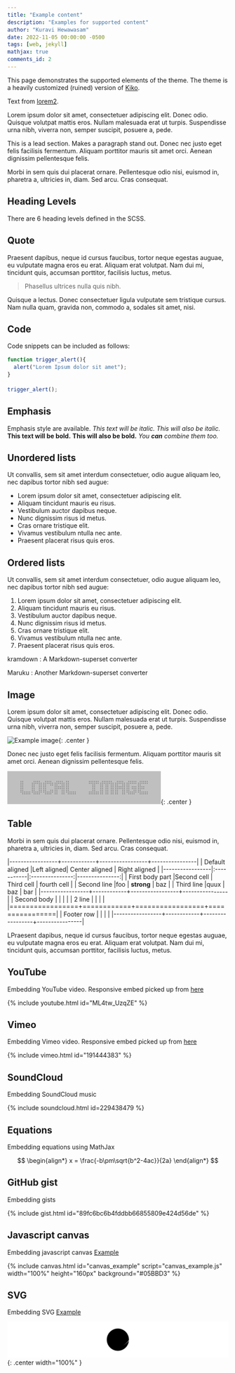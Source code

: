 ```yaml
---
title: "Example content"
description: "Examples for supported content"
author: "Kuravi Hewawasam"
date: 2022-11-05 00:00:00 -0500
tags: [web, jekyll]
mathjax: true
comments_id: 2
---
```


This page demonstrates the supported elements of the theme.
The theme is a heavily customized (ruined) version of [Kiko][kiko_link].

Text from [lorem2][lorem2_link].

Lorem ipsum dolor sit amet, consectetuer adipiscing elit.
Donec odio.
Quisque volutpat mattis eros.
Nullam malesuada erat ut turpis.
Suspendisse urna nibh, viverra non, semper suscipit, posuere a, pede.

[kiko_link]: https://github.com/gfjaru/Kiko
[lorem2_link]: https://lorem2.com/

<p class="lead">This is a lead section.
Makes a paragraph stand out.
Donec nec justo eget felis facilisis fermentum.
Aliquam porttitor mauris sit amet orci.
Aenean dignissim pellentesque felis.
</p>

Morbi in sem quis dui placerat ornare.
Pellentesque odio nisi, euismod in, pharetra a, ultricies in, diam.
Sed arcu.
Cras consequat.




<!-------------------------------------------------------------------------------------------------------------------->
## Heading Levels
There are 6 heading levels defined in the SCSS.




<!-------------------------------------------------------------------------------------------------------------------->
## Quote
Praesent dapibus, neque id cursus faucibus, tortor neque egestas auguae, eu vulputate magna eros eu erat.
Aliquam erat volutpat.
Nam dui mi, tincidunt quis, accumsan porttitor, facilisis luctus, metus.
> Phasellus ultrices nulla quis nibh.

Quisque a lectus.
Donec consectetuer ligula vulputate sem tristique cursus.
Nam nulla quam, gravida non, commodo a, sodales sit amet, nisi.



<!-------------------------------------------------------------------------------------------------------------------->
## Code
Code snippets can be included as follows:

``` javascript
function trigger_alert(){
  alert("Lorem Ipsum dolor sit amet");
}

trigger_alert();
```




<!-------------------------------------------------------------------------------------------------------------------->
## Emphasis
Emphasis style are available.
*This text will be italic.*
_This will also be italic._
**This text will be bold.**
__This will also be bold.__
*You **can** combine them too.*




<!-------------------------------------------------------------------------------------------------------------------->
## Unordered lists
Ut convallis, sem sit amet interdum consectetuer, odio augue aliquam leo, nec dapibus tortor nibh sed augue:
* Lorem ipsum dolor sit amet, consectetuer adipiscing elit.
* Aliquam tincidunt mauris eu risus.
* Vestibulum auctor dapibus neque.
* Nunc dignissim risus id metus.
* Cras ornare tristique elit.
* Vivamus vestibulum ntulla nec ante.
* Praesent placerat risus quis eros.



<!-------------------------------------------------------------------------------------------------------------------->
## Ordered lists
Ut convallis, sem sit amet interdum consectetuer, odio augue aliquam leo, nec dapibus tortor nibh sed augue:
1. Lorem ipsum dolor sit amet, consectetuer adipiscing elit.
2. Aliquam tincidunt mauris eu risus.
3. Vestibulum auctor dapibus neque.
4. Nunc dignissim risus id metus.
5. Cras ornare tristique elit.
6. Vivamus vestibulum ntulla nec ante.
7. Praesent placerat risus quis eros.

kramdown
: A Markdown-superset converter

Maruku
: Another Markdown-superset converter




<!-------------------------------------------------------------------------------------------------------------------->
## Image
Lorem ipsum dolor sit amet, consectetuer adipiscing elit.
Donec odio.
Quisque volutpat mattis eros.
Nullam malesuada erat ut turpis.
Suspendisse urna nibh, viverra non, semper suscipit, posuere a, pede.

![Example image](https://via.placeholder.com/350x75?text=Placeholder+image "Example image"){: .center }

Donec nec justo eget felis facilisis fermentum.
Aliquam porttitor mauris sit amet orci.
Aenean dignissim pellentesque felis.

![Local image](/assets/img/example_png.png "Local image"){: .center }

<!-------------------------------------------------------------------------------------------------------------------->
## Table
Morbi in sem quis dui placerat ornare.
Pellentesque odio nisi, euismod in, pharetra a, ultricies in, diam.
Sed arcu.
Cras consequat.


|-----------------+------------+-----------------+----------------|
| Default aligned |Left aligned| Center aligned  | Right aligned  |
|-----------------|:-----------|:---------------:|---------------:|
| First body part |Second cell | Third cell      | fourth cell    |
| Second line     |foo         | **strong**      | baz            |
| Third line      |quux        | baz             | bar            |
|-----------------+------------+-----------------+----------------|
| Second body     |            |                 |                |
| 2 line          |            |                 |                |
|=================+============+=================+================|
| Footer row      |            |                 |                |
|-----------------+------------+-----------------+----------------|

LPraesent dapibus, neque id cursus faucibus, tortor neque egestas auguae, eu vulputate magna eros eu erat.
Aliquam erat volutpat.
Nam dui mi, tincidunt quis, accumsan porttitor, facilisis luctus, metus.




<!-------------------------------------------------------------------------------------------------------------------->
## YouTube
Embedding YouTube video.
Responsive embed picked up from [here](http://coolestguidesontheplanet.com/videodrome/youtube/)

{% include youtube.html id="ML4tw_UzqZE" %}




<!-------------------------------------------------------------------------------------------------------------------->
## Vimeo
Embedding Vimeo video.
Responsive embed picked up from [here](http://coolestguidesontheplanet.com/videodrome/vimeo/)

{% include vimeo.html id="191444383" %}




<!-------------------------------------------------------------------------------------------------------------------->
## SoundCloud
Embedding SoundCloud music

{% include soundcloud.html id=229438479 %}




<!-------------------------------------------------------------------------------------------------------------------->
## Equations
Embedding equations using MathJax

$$
\begin{align*}
x = \frac{-b\pm\sqrt{b^2-4ac}}{2a}
\end{align*}
$$




<!-------------------------------------------------------------------------------------------------------------------->
## GitHub gist
Embedding gists 

{% include gist.html id="89fc6bc6b4fddbb66855809e424d56de" %}




<!-------------------------------------------------------------------------------------------------------------------->
## Javascript canvas
Embedding javascript canvas [Example](https://codepen.io/Munkkeli/pen/PqWBdP)

{% include canvas.html id="canvas_example" script="canvas_example.js" width="100%" height="160px" background="#05BBD3" %}




<!-------------------------------------------------------------------------------------------------------------------->
## SVG
Embedding SVG [Example](https://codepen.io/guerreiro/pen/obhzc)

![SVG](/assets/img/example_svg.svg){: .center width="100%" }